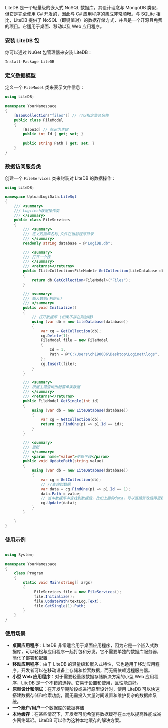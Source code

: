 LiteDB 是一个轻量级的嵌入式 NoSQL 数据库，其设计理念与 MongoDB 类似，但它是完全使用 C# 开发的，因此与 C# 应用程序的集成非常顺畅。与 SQLite 相比，LiteDB 提供了 NoSQL（即键值对）的数据存储方式，并且是一个开源且免费的项目。它适用于桌面、移动以及 Web 应用程序。

### 安装 LiteDB 包

你可以通过 NuGet 包管理器来安装 LiteDB：

```csharp
Install-Package LiteDB
```

### 定义数据模型

定义一个 `FileModel` 类来表示文件信息：

```csharp
using LiteDB;  
  
namespace YourNamespace  
{  
    [BsonCollection("files")] // 可以指定集合名称  
    public class FileModel  
    {  
        [BsonId] // 标记为主键  
        public int Id { get; set; }  
        
        public string Path { get; set; }  
    }  
}
```

### 数据访问服务类

创建一个 `FileServices` 类来封装对 LiteDB 的数据操作：

```csharp
using LiteDB;

namespace UploadLogiData.LiteSql
{
    /// <summary>
    /// Logitech数据操作类
    /// </summary>
    public class FileServices
    {
        /// <summary>
        /// 定义数据库名称,文件在当前程序目录
        /// </summary>
        readonly string database = @"LogiDB.db";

        /// <summary>
        /// 打开一个表
        /// </summary>
        /// <returns></returns>
        public ILiteCollection<FileModel> GetCollection(LiteDatabase db)
        {
            return db.GetCollection<FileModel>("Files");
        }

        /// <summary>
        /// 插入数据(初始化)
        /// </summary>
        public void Initialize()
        {
            // 打开数据库 (如果不存在则创建)
            using (var db = new LiteDatabase(database))
            {
                var cg = GetCollection(db);
                cg.Delete(1);
                FileModel file = new FileModel
                {
                    Id = 1,
                    Path = @"C:\Users\ch190006\Desktop\Loginet\logs",
                };
                cg.Insert(file);
            }
        }

        /// <summary>
        /// 根据主键查询出配置单条数据
        /// </summary>
        /// <returns></returns>
        public FileModel GetSingle(int id)
        {
            using (var db = new LiteDatabase(database))
            {
                var cg = GetCollection(db);
                return cg.FindOne(p1 => p1.Id == id);
            }
        }

        /// <summary>
        /// 更新
        /// </summary>
        /// <param name="value">更新字段</param>
        public void UpdatePath(string value)
        {
            using (var db = new LiteDatabase(database))
            {
                var cg = GetCollection(db);
                // //查询到数据
                var data = cg.FindOne(p1 => p1.Id == 1);
                data.Path = value;
                // 当中数据库中查找到数据后，比如上面的data，可以直接修改后再更新。
                cg.Update(data);
            }
        }

    }
}

```

### 使用示例

```csharp

using System;  
  
namespace YourNamespace  
{  
    class Program  
    {  
        static void Main(string[] args)  
        {  
             FileServices file = new FileServices();
             file.Initialize();
             file.UpdatePath(textLog.Text);
             file.GetSingle(1).Path;
        }  
    }  
}
```

### 使用场景

* **桌面应用程序**：LiteDB 非常适合用于桌面应用程序，因为它是一个嵌入式数据库，可以轻松与应用程序一起打包和分发。它不需要单独的数据库服务器，简化了部署和配置
* **移动应用程序**：由于 LiteDB 的轻量级和嵌入式特性，它也适用于移动应用程序。开发者可以在移动设备上存储和检索数据，而无需依赖远程服务器。
* **小型 Web 应用程序**：对于需要轻量级数据存储解决方案的小型 Web 应用程序，LiteDB 是一个不错的选择。它易于设置和使用，且性能良好。
* **原型设计和测试**：在开发早期阶段或进行原型设计时，使用 LiteDB 可以快速搭建数据存储和检索功能，而无需投入大量时间设置和维护复杂的数据库系统。
* **一个账户/用户**一个数据库的数据存储
* **本地缓存**：在某些情况下，开发者可能希望将数据缓存在本地以提高性能或减少网络延迟。LiteDB 可以作为这种本地缓存的解决方案。